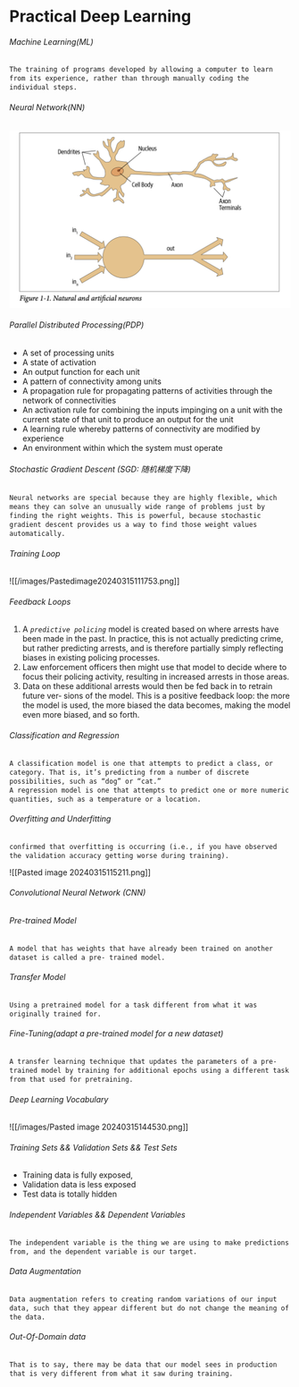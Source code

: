# Practical Deep Learning

###### Machine Learning(ML)
	The training of programs developed by allowing a computer to learn from its experience, rather than through manually coding the individual steps.
###### Neural Network(NN)
![](/images/Pastedimage20240314180458.png "neural network")
###### Parallel Distributed Processing(PDP)
- A set of processing units 
- A state of activation 
- An output function for each unit 
- A pattern of connectivity among units
- A propagation rule for propagating patterns of activities through the network of connectivities
- An activation rule for combining the inputs impinging on a unit with the current state of that unit to produce an output for the unit
- A learning rule whereby patterns of connectivity are modified by experience
- An environment within which the system must operate
###### Stochastic Gradient Descent (SGD: 随机梯度下降)
	Neural networks are special because they are highly flexible, which means they can solve an unusually wide range of problems just by finding the right weights. This is powerful, because stochastic gradient descent provides us a way to find those weight values automatically.
###### Training Loop
![[/images/Pastedimage20240315111753.png]]
###### Feedback Loops 
1. A *`predictive policing`* model is created based on where arrests have been made in the past. In practice, this is not actually predicting crime, but rather predicting arrests, and is therefore partially simply reflecting biases in existing policing processes. 
2. Law enforcement officers then might use that model to decide where to focus their policing activity, resulting in increased arrests in those areas. 
3. Data on these additional arrests would then be fed back in to retrain future ver‐ sions of the model.
This is a positive feedback loop: the more the model is used, the more biased the data becomes, making the model even more biased, and so forth.
###### Classification and Regression
	A classification model is one that attempts to predict a class, or category. That is, it’s predicting from a number of discrete possibilities, such as “dog” or “cat.” 
	A regression model is one that attempts to predict one or more numeric quantities, such as a temperature or a location.
###### Overfitting and Underfitting
	confirmed that overfitting is occurring (i.e., if you have observed the validation accuracy getting worse during training).

![[Pasted image 20240315115211.png]]
###### Convolutional Neural Network (CNN)

###### Pre-trained Model
	A model that has weights that have already been trained on another dataset is called a pre‐ trained model.
###### Transfer Model
	Using a pretrained model for a task different from what it was originally trained for.
###### Fine-Tuning(adapt a pre-trained model for a new dataset)
	A transfer learning technique that updates the parameters of a pre‐ trained model by training for additional epochs using a different task from that used for pretraining.
######  Deep Learning Vocabulary
![[/images/Pasted image 20240315144530.png]]
###### Training Sets && Validation Sets && Test Sets
- Training data is fully exposed, 
- Validation data is less exposed
- Test data is totally hidden
###### Independent Variables && Dependent Variables
	The independent variable is the thing we are using to make predictions from, and the dependent variable is our target.
###### Data Augmentation
	Data augmentation refers to creating random variations of our input data, such that they appear different but do not change the meaning of the data.
###### Out-Of-Domain data
	That is to say, there may be data that our model sees in production that is very different from what it saw during training.
